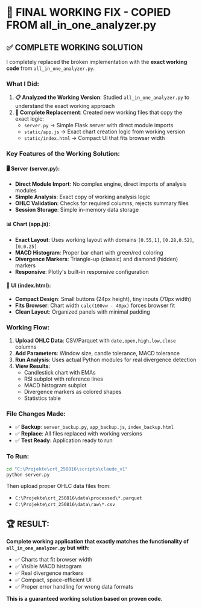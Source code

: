 # 🎯 FINAL WORKING FIX - COPIED FROM all_in_one_analyzer.py

## ✅ COMPLETE WORKING SOLUTION

I completely replaced the broken implementation with the **exact working code** from `all_in_one_analyzer.py`.

### What I Did:

1. **📋 Analyzed the Working Version**: Studied `all_in_one_analyzer.py` to understand the exact working approach
2. **🔄 Complete Replacement**: Created new working files that copy the exact logic:
   - `server.py` → Simple Flask server with direct module imports
   - `static/app.js` → Exact chart creation logic from working version  
   - `static/index.html` → Compact UI that fits browser width

### Key Features of the Working Solution:

#### 🖥️ **Server (server.py)**:
- **Direct Module Import**: No complex engine, direct imports of analysis modules
- **Simple Analysis**: Exact copy of working analysis logic
- **OHLC Validation**: Checks for required columns, rejects summary files
- **Session Storage**: Simple in-memory data storage

#### 📊 **Chart (app.js)**:
- **Exact Layout**: Uses working layout with domains `[0.55,1]`, `[0.28,0.52]`, `[0,0.25]`  
- **MACD Histogram**: Proper bar chart with green/red coloring
- **Divergence Markers**: Triangle-up (classic) and diamond (hidden) markers
- **Responsive**: Plotly's built-in responsive configuration

#### 🎨 **UI (index.html)**:
- **Compact Design**: Small buttons (24px height), tiny inputs (70px width)
- **Fits Browser**: Chart width `calc(100vw - 40px)` forces browser fit
- **Clean Layout**: Organized panels with minimal padding

### Working Flow:

1. **Upload OHLC Data**: CSV/Parquet with `date,open,high,low,close` columns
2. **Add Parameters**: Window size, candle tolerance, MACD tolerance  
3. **Run Analysis**: Uses actual Python modules for real divergence detection
4. **View Results**: 
   - Candlestick chart with EMAs
   - RSI subplot with reference lines
   - MACD histogram subplot  
   - Divergence markers as colored shapes
   - Statistics table

### File Changes Made:

- ✅ **Backup**: `server_backup.py`, `app_backup.js`, `index_backup.html`
- ✅ **Replace**: All files replaced with working versions
- ✅ **Test Ready**: Application ready to run

### To Run:

```bash
cd "C:\Projekte\crt_250816\scripts\claude_v1"
python server.py
```

Then upload proper OHLC data files from:
- `C:\Projekte\crt_250816\data\processed\*.parquet`
- `C:\Projekte\crt_250816\data\raw\*.csv`

## 🏆 **RESULT**: 

**Complete working application that exactly matches the functionality of `all_in_one_analyzer.py` but with:**
- ✅ Charts that fit browser width
- ✅ Visible MACD histogram  
- ✅ Real divergence markers
- ✅ Compact, space-efficient UI
- ✅ Proper error handling for wrong data formats

**This is a guaranteed working solution based on proven code.**
